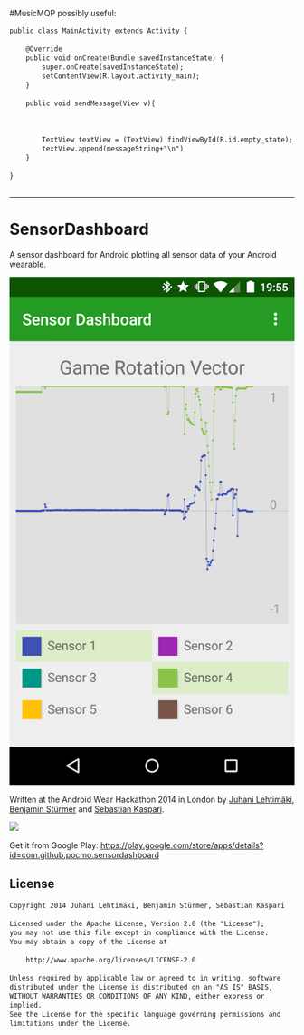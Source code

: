 #MusicMQP
possibly useful:
	
~~~~
public class MainActivity extends Activity {

	@Override
	public void onCreate(Bundle savedInstanceState) {
		super.onCreate(savedInstanceState);
		setContentView(R.layout.activity_main);
	}

	public void sendMessage(View v){


		
		TextView textView = (TextView) findViewById(R.id.empty_state);
		textView.append(messageString+"\n")
	}

}
	
~~~~


------------------------------------------------------------------------------------------------------------------------------------------
# SensorDashboard

A sensor dashboard for Android plotting all sensor data of your Android wearable.

![Screenshot](screenshot.png)

Written at the Android Wear Hackathon 2014 in London by [Juhani Lehtimäki](https://plus.google.com/+JuhaniLehtim%C3%A4ki/posts), [Benjamin Stürmer](https://stuermer-benjamin.de/) and [Sebastian Kaspari](https://plus.google.com/+SebastianKaspari/posts).

![](https://lh3.ggpht.com/ZEl2CgOtJdaSu9rOA_j1YwDh1zzq0nTjGoO5IfWcoFtza-0Noz7n6qP09sRWk8tx8Q=h900-rw)

Get it from Google Play: https://play.google.com/store/apps/details?id=com.github.pocmo.sensordashboard

## License

    Copyright 2014 Juhani Lehtimäki, Benjamin Stürmer, Sebastian Kaspari
    
    Licensed under the Apache License, Version 2.0 (the "License");
    you may not use this file except in compliance with the License.
    You may obtain a copy of the License at
    
        http://www.apache.org/licenses/LICENSE-2.0

    Unless required by applicable law or agreed to in writing, software
    distributed under the License is distributed on an "AS IS" BASIS,
    WITHOUT WARRANTIES OR CONDITIONS OF ANY KIND, either express or implied.
    See the License for the specific language governing permissions and
    limitations under the License.
